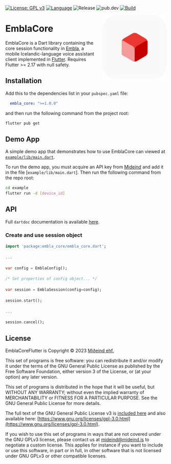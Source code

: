 [![License: GPL v3](https://img.shields.io/badge/License-GPLv3-blue.svg)](https://www.gnu.org/licenses/gpl-3.0)
[![Language](https://img.shields.io/badge/language-dart-lightblue)]()
![Release](https://shields.io/github/v/release/mideind/EmblaCoreFlutter?display_name=tag)
![pub.dev](https://img.shields.io/pub/v/embla_core)
[![Build](https://github.com/mideind/EmblaCoreFlutter/actions/workflows/tests.yml/badge.svg)]()

<img src="img/emblacore_icon.png" align="right" width="200" height="200" style="margin-left:20px;">

# EmblaCore

EmblaCore is a Dart library containing the core session functionality in
[Embla](https://github.com/mideind/EmblaFlutterApp), a mobile Icelandic-language
voice assistant client implemented in [Flutter](https://flutter.dev/).
Requires Flutter >= 2.17 with null safety.

## Installation

Add this to the dependencies list in your `pubspec.yaml` file:

```yaml
  embla_core: ">=1.0.0"
```

and then run the following command from the project root:

```bash
flutter pub get
```

## Demo App

A simple demo app that demonstrates how to use EmblaCore can viewed at
[`example/lib/main.dart`](https://github.com/mideind/EmblaCoreFlutter/blob/master/example/lib/main.dart).

To run the demo app, you must acquire an API key from [Mideind](https://mideind.is) and add
it in the file [`example/lib/main.dart`]. Then run the following command from the repo root:

```bash
cd example
flutter run -d [device_id]
```

## API

Full `dartdoc` documentation is available [here](https://embla.is/embla_core).

### Create and use session object

```dart
import 'package:embla_core/embla_core.dart';

...

var config = EmblaConfig();

/* Set properties of config object... */

var session = EmblaSession(config=config);

session.start();

...

session.cancel();
```

## License

EmblaCoreFlutter is Copyright &copy; 2023 [Miðeind ehf.](https://mideind.is)

This set of programs is free software: you can redistribute it and/or modify it
under the terms of the GNU General Public License as published by the Free
Software Foundation, either version 3 of the License, or (at your option) any later
version.

This set of programs is distributed in the hope that it will be useful, but WITHOUT
ANY WARRANTY; without even the implied warranty of MERCHANTABILITY or FITNESS FOR
A PARTICULAR PURPOSE. See the GNU General Public License for more details.

The full text of the GNU General Public License v3 is
[included here](https://github.com/mideind/Greynir/blob/master/LICENSE.txt)
and also available here:
[https://www.gnu.org/licenses/gpl-3.0.html](https://www.gnu.org/licenses/gpl-3.0.html).

If you wish to use this set of programs in ways that are not covered under the
GNU GPLv3 license, please contact us at [mideind@mideind.is](mailto:mideind@mideind.is)
to negotiate a custom license. This applies for instance if you want to include or use
this software, in part or in full, in other software that is not licensed under
GNU GPLv3 or other compatible licenses.
